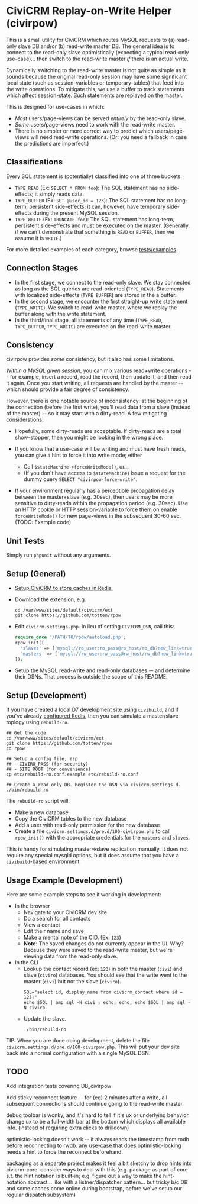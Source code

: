 # CiviCRM Replay-on-Write Helper (civirpow)

This is a small utility for CiviCRM which routes MySQL requests to (a) read-only
slave DB and/or (b) read-write master DB.  The general idea is to connect to the
read-only slave optimistically (expecting a typical read-only use-case)...  then switch to the
read-write master *if* there is an actual write.

Dynamically switching to the read-write master is not quite as simple as it
sounds because the original read-only session may have some significant local
state (such as session-variables or temporary-tables) that feed into the
write operations. To mitigate this, we use a buffer to track statements
which affect session-state. Such statements are replayed on the master.

This is designed for use-cases in which:

* *Most* users/page-views can be served *entirely* by the read-only slave.
* *Some* users/page-views need to work with the read-write master.
* There is no simpler or more correct way to predict which users/page-views will need read-write operations.
  (Or: you need a fallback in case the predictions are imperfect.)

## Classifications

Every SQL statement is (potentially) classified into one of three buckets:

* `TYPE_READ` (Ex: `SELECT * FROM foo`): The SQL statement has no side-effects; it simply reads data.
* `TYPE_BUFFER` (Ex: `SET @user_id = 123`): The SQL statement has no long-term, persistent side-effects; it can,
  however, have temporary side-effects during the present MySQL session.
* `TYPE_WRITE` (Ex: `TRUNCATE foo`): The SQL statement has long-term, persistent side-effects and must be
   executed on the master. (Generally, if we can't demonstrate that something is `READ` or `BUFFER`,
   then we assume it is `WRITE`.)

For more detailed examples of each category, browse [tests/examples](tests/examples).

## Connection Stages

* In the first stage, we connect to the read-only slave. We stay connected
  as long as the SQL queries are read-oriented (`TYPE_READ`). Statements
  with localized side-effects (`TYPE_BUFFER`) are stored in the a buffer.
* In the second stage, we encounter the first straight-up write statement
  (`TYPE_WRITE`).  We switch to read-write master, where we replay the buffer
  along with the write statement.
* In the third/final stage, all statements of any time (`TYPE_READ`,
  `TYPE_BUFFER`, `TYPE_WRITE`) are executed on the read-write master.

## Consistency

civirpow provides *some* consistency, but it also has some limitations.

*Within a MySQL given session*, you can mix various read+write operations --
for example, insert a record, read the record, then update it, and then read
it again.  Once you start writing, all requests are handled by the master --
which should provide a fair degree of consistency.

However, there is one notable source of inconsistency: at the beginning of
the connection (before the first write), you'll read data from a slave
(instead of the master) -- so it may start with a dirty-read. A few
mitigating considerstions:

* Hopefully, some dirty-reads are acceptable.  If dirty-reads are a total show-stopper, then you
  might be looking in the wrong place.

* If you know that a use-case will be writing and must have fresh reads, you can give a hint
  to force it into write mode; either
    * Call `$stateMachine->forceWriteMode()`, or...
    * (If you don't have access to `$stateMachine`) Issue a request for the dummy query
      `SELECT "civirpow-force-write"`.

* If your environment regularly has a perceptible propagation delay between the master+slave (e.g.  30sec), then users
  may be more sensitive to dirty-reads within the propagation period (e.g.  30sec).  Use an HTTP cookie or HTTP
  session-variable to force them on enable `forceWriteMode()` for new page-views in the subsequent 30-60 sec.  (TODO:
  Example code)

## Unit Tests

Simply run `phpunit` without any arguments.

## Setup (General)

* [Setup CiviCRM to store caches in Redis.](https://docs.civicrm.org/sysadmin/en/latest/setup/cache/)

* Download the extension, e.g.

  ```
  cd /var/www/sites/default/civicrm/ext
  git clone https://github.com/totten/rpow
  ```

* Edit `civicrm.settings.php`. In lieu of setting `CIVICRM_DSN`, call this:

  ```php
  require_once '/PATH/TO/rpow/autoload.php';
  rpow_init([
    'slaves' => ['mysql://ro_user:ro_pass@ro_host/ro_db?new_link=true'],
    'masters' => ['mysql://rw_user:rw_pass@rw_host/rw_db?new_link=true'],
  ]);
  ```

* Setup the MySQL read-write and read-only databases -- and determine their
  DSNs.  That process is outside the scope of this README.

## Setup (Development)

If you have created a local D7 development site using `civibuild`, and if you've already
[configured Redis](https://docs.civicrm.org/sysadmin/en/latest/setup/cache/), then you can simulate
a master/slave toplogy using `rebuild-ro`.

```
## Get the code
cd /var/www/sites/default/civicrm/ext
git clone https://github.com/totten/rpow
cd rpow

## Setup a config file, esp:
## - CIVIRO_PASS (for security)
## - SITE_ROOT (for convenience)
cp etc/rebuild-ro.conf.example etc/rebuild-ro.conf

## Create a read-only DB. Register the DSN via civicrm.settings.d.
./bin/rebuild-ro
```

The `rebuild-ro` script will:

* Make a new database
* Copy the CiviCRM tables to the new database
* Add a user with read-only permission for the new database
* Create a file `civicrm.settings.d/pre.d/100-civirpow.php` 
  to call `rpow_init()` with the appropriate credentials
  for the `masters` and `slaves`.

This is handy for simulating master=>slave replication manually. It does
not require any special mysqld options, but it does assume that you have a
`civibuild`-based environment.

## Usage Example (Development)

Here are some example steps to see it working in development:

* In the browser
    * Navigate to your CiviCRM dev site
    * Do a search for all contacts
    * View a contact
    * Edit their name and save
    * Make a mental note of the CID. (Ex: `123`)
    * __Note__: The saved changes do not currently appear in the UI. Why?
      Because they were saved to the read-write master, but we're viewing data from the
      read-only slave.
* In the CLI
    * Lookup the contact record (ex: `123`) in both the master (`civi`) and slave (`civiro`) databases.
      You should see that the write went to the master (`civi`) but not the slave (`civiro`).
      ```
      SQL="select id, display_name from civicrm_contact where id = 123;"
      echo $SQL | amp sql -N civi ; echo; echo; echo $SQL | amp sql -N civiro
      ```
    * Update the slave.
      ```
      ./bin/rebuild-ro
      ```

TIP: When you are done doing development, delete the file
`civicrm.settings.d/pre.d/100-civirpow.php`.  This will put your dev site back
into a normal configuration with a single MySQL DSN.

## TODO

Add integration tests covering DB_civirpow

Add sticky reconnect feature -- for (eg) 2 minutes after a write, all
subsequent connections should continue going to the read-write master.

debug toolbar is wonky, and it's hard to tell if it's ux or underlying
behavior. change ux to be a full-width bar at the bottom which displays
all available info. (instead of requiring extra clicks to drilldown)

optimistic-locking doesn't work -- it always reads the timestamp from rodb
before reconnecting to rwdb. any use-case that does optimistic-locking needs
a hint to force the reconnect beforehand.

packaging as a separate project makes it feel a bit sketchy to drop hints
into civicrm-core.  consider ways to deal with this (e.g.  package as part
of core s.t.  the hint notation is built-in; e.g.  figure out a way to make
the hint-notation abstract...  like with a listner/dispatcher pattern...
but tricky b/c DB and some caches come online during bootstrap, before we've
setup our regular dispatch subsystem)

